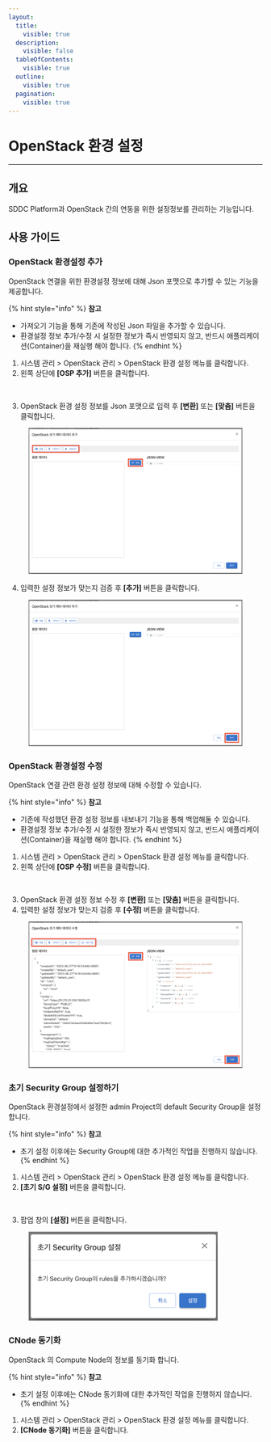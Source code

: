 ```yaml
---
layout:
  title:
    visible: true
  description:
    visible: false
  tableOfContents:
    visible: true
  outline:
    visible: true
  pagination:
    visible: true
---
```


# OpenStack 환경 설정

***

## 개요

SDDC Platform과 OpenStack 간의 연동을 위한 설정정보를 관리하는 기능입니다.



## 사용 가이드

### OpenStack 환경설정 추가

OpenStack 연결을 위한 환경설정 정보에 대해 Json 포맷으로 추가할 수 있는 기능을 제공합니다.

{% hint style="info" %}
**참고**

* 가져오기 기능을 통해 기존에 작성된 Json 파일을 추가할 수 있습니다.
* 환경설정 정보 추가/수정 시 설정한 정보가 즉시 반영되지 않고, 반드시 애플리케이션(Container)을 재실행 해야 합니다.
{% endhint %}

1. 시스템 관리 > OpenStack 관리 > OpenStack 환경 설정 메뉴를 클릭합니다.
2. 왼쪽 상단에 **\[OSP 추가]** 버튼을 클릭합니다.

<figure><img src="../../.gitbook/assets/스크린샷 2024-02-05 오후 3.17.33 2.png" alt=""><figcaption></figcaption></figure>

3. OpenStack 환경 설정 정보를 Json 포맷으로 입력 후 **\[변환]** 또는 **\[맞춤]** 버튼을 클릭합니다.

<figure><img src="../../.gitbook/assets/image (343).png" alt=""><figcaption></figcaption></figure>

4. 입력한 설정 정보가 맞는지 검증 후 **\[추가]** 버튼을 클릭합니다.

<figure><img src="../../.gitbook/assets/image (344).png" alt=""><figcaption></figcaption></figure>

### OpenStack 환경설정 수정

OpenStack 연결 관련 환경 설정 정보에 대해 수정할 수 있습니다.

{% hint style="info" %}
**참고**

* 기존에 작성했던 환경 설정 정보를 내보내기 기능을 통해 백업해둘 수 있습니다.
* 환경설정 정보 추가/수정 시 설정한 정보가 즉시 반영되지 않고, 반드시 애플리케이션(Container)을 재실행 해야 합니다.
{% endhint %}

1. 시스템 관리 > OpenStack 관리 > OpenStack 환경 설정 메뉴를 클릭합니다.
2. 왼쪽 상단에 **\[OSP 수정]** 버튼을 클릭합니다.

<figure><img src="../../.gitbook/assets/스크린샷 2024-02-05 오후 3.17.33 3.png" alt=""><figcaption></figcaption></figure>

3. OpenStack 환경 설정 정보 수정 후 **\[변환]** 또는 **\[맞춤]** 버튼을 클릭합니다.
4. 입력한 설정 정보가 맞는지 검증 후 **\[수정]** 버튼을 클릭합니다.

<figure><img src="../../.gitbook/assets/image (348).png" alt=""><figcaption></figcaption></figure>

### 초기 Security Group 설정하기

OpenStack 환경설정에서 설정한 admin Project의 default Security Group을 설정합니다.

{% hint style="info" %}
**참고**

* 초기 설정 이후에는 Security Group에 대한 추가적인 작업을 진행하지 않습니다.
{% endhint %}

1. 시스템 관리 > OpenStack 관리 > OpenStack 환경 설정 메뉴를 클릭합니다.
2. **\[초기 S/G 설정]** 버튼을 클릭합니다.

<figure><img src="../../.gitbook/assets/스크린샷 2024-02-05 오후 3.17.33 4.png" alt=""><figcaption></figcaption></figure>

3. 팝업 창의 **\[설정]** 버튼을 클릭합니다.

<figure><img src="../../.gitbook/assets/image (347).png" alt="" width="375"><figcaption></figcaption></figure>



### CNode 동기화

OpenStack 의 Compute Node의 정보를 동기화 합니다.

{% hint style="info" %}
**참고**

* 초기 설정 이후에는 CNode 동기화에 대한 추가적인 작업을 진행하지 않습니다.
{% endhint %}

1. 시스템 관리 > OpenStack 관리 > OpenStack 환경 설정 메뉴를 클릭합니다.
2. **\[CNode 동기화]** 버튼을 클릭합니다.

<figure><img src="../../.gitbook/assets/스크린샷 2024-02-05 오후 3.17.33.png" alt=""><figcaption></figcaption></figure>
